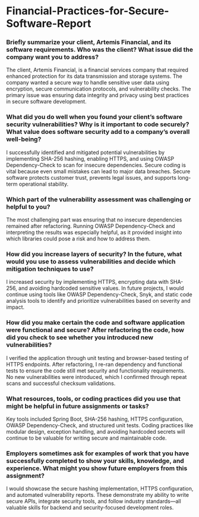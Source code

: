 # Financial-Practices-for-Secure-Software-Report

### Briefly summarize your client, Artemis Financial, and its software requirements. Who was the client? What issue did the company want you to address?
The client, Artemis Financial, is a financial services company that required enhanced protection for its data transmission and storage systems. The company wanted a secure way to handle sensitive user data using encryption, secure communication protocols, and vulnerability checks. The primary issue was ensuring data integrity and privacy using best practices in secure software development.

### What did you do well when you found your client’s software security vulnerabilities? Why is it important to code securely? What value does software security add to a company’s overall well-being?
I successfully identified and mitigated potential vulnerabilities by implementing SHA-256 hashing, enabling HTTPS, and using OWASP Dependency-Check to scan for insecure dependencies. Secure coding is vital because even small mistakes can lead to major data breaches. Secure software protects customer trust, prevents legal issues, and supports long-term operational stability.

### Which part of the vulnerability assessment was challenging or helpful to you?
The most challenging part was ensuring that no insecure dependencies remained after refactoring. Running OWASP Dependency-Check and interpreting the results was especially helpful, as it provided insight into which libraries could pose a risk and how to address them.

### How did you increase layers of security? In the future, what would you use to assess vulnerabilities and decide which mitigation techniques to use?
I increased security by implementing HTTPS, encrypting data with SHA-256, and avoiding hardcoded sensitive values. In future projects, I would continue using tools like OWASP Dependency-Check, Snyk, and static code analysis tools to identify and prioritize vulnerabilities based on severity and impact.

### How did you make certain the code and software application were functional and secure? After refactoring the code, how did you check to see whether you introduced new vulnerabilities?
I verified the application through unit testing and browser-based testing of HTTPS endpoints. After refactoring, I re-ran dependency and functional tests to ensure the code still met security and functionality requirements. No new vulnerabilities were introduced, which I confirmed through repeat scans and successful checksum validations.

### What resources, tools, or coding practices did you use that might be helpful in future assignments or tasks?
Key tools included Spring Boot, SHA-256 hashing, HTTPS configuration, OWASP Dependency-Check, and structured unit tests. Coding practices like modular design, exception handling, and avoiding hardcoded secrets will continue to be valuable for writing secure and maintainable code.

### Employers sometimes ask for examples of work that you have successfully completed to show your skills, knowledge, and experience. What might you show future employers from this assignment?
I would showcase the secure hashing implementation, HTTPS configuration, and automated vulnerability reports. These demonstrate my ability to write secure APIs, integrate security tools, and follow industry standards—all valuable skills for backend and security-focused development roles.
